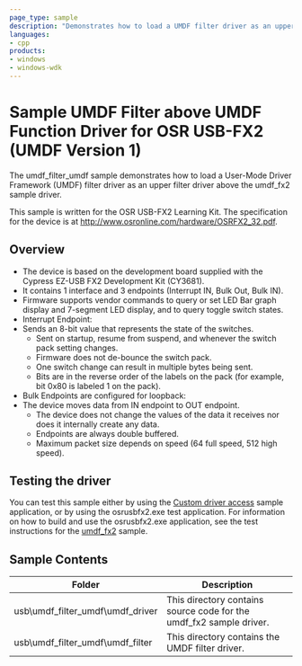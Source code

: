 ```yaml
---
page_type: sample
description: "Demonstrates how to load a UMDF filter driver as an upper filter driver above the umdf_fx2 sample driver."
languages:
- cpp
products:
- windows
- windows-wdk
---
```


# Sample UMDF Filter above UMDF Function Driver for OSR USB-FX2 (UMDF Version 1)

The umdf\_filter\_umdf sample demonstrates how to load a User-Mode Driver Framework (UMDF) filter driver as an upper filter driver above the umdf\_fx2 sample driver.

This sample is written for the OSR USB-FX2 Learning Kit. The specification for the device is at <http://www.osronline.com/hardware/OSRFX2_32.pdf>.

## Overview

- The device is based on the development board supplied with the Cypress EZ-USB FX2 Development Kit (CY3681).
- It contains 1 interface and 3 endpoints (Interrupt IN, Bulk Out, Bulk IN).
- Firmware supports vendor commands to query or set LED Bar graph display and 7-segment LED display, and to query toggle switch states.
- Interrupt Endpoint:
- Sends an 8-bit value that represents the state of the switches.
  - Sent on startup, resume from suspend, and whenever the switch pack setting changes.
  - Firmware does not de-bounce the switch pack.
  - One switch change can result in multiple bytes being sent.
  - Bits are in the reverse order of the labels on the pack (for example, bit 0x80 is labeled 1 on the pack).
- Bulk Endpoints are configured for loopback:
- The device moves data from IN endpoint to OUT endpoint.
  - The device does not change the values of the data it receives nor does it internally create any data.
  - Endpoints are always double buffered.
  - Maximum packet size depends on speed (64 full speed, 512 high speed).

## Testing the driver

You can test this sample either by using the [Custom driver access](https://code.msdn.microsoft.com/windowsapps/Custom-device-access-sample-43bde679) sample application, or by using the osrusbfx2.exe test application. For information on how to build and use the osrusbfx2.exe application, see the test instructions for the [umdf\_fx2](https://docs.microsoft.com/samples/microsoft/windows-driver-samples/sample-umdf-filter-above-umdf-function-driver-for-osr-usb-fx2-umdf-version-1/) sample.

## Sample Contents

| Folder | Description |
| --- | --- |
| usb\umdf_filter_umdf\umdf_driver | This directory contains source code for the umdf_fx2 sample driver. |
| usb\umdf_filter_umdf\umdf_filter | This directory contains the UMDF filter driver. |
